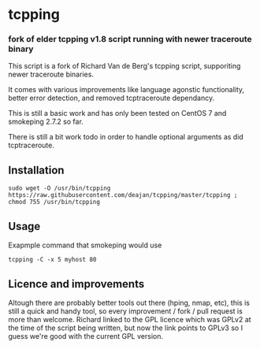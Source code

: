 # tcpping

### fork of elder tcpping v1.8 script running with newer traceroute binary

This script is a fork of Richard Van de Berg's tcpping script, supporiting newer traceroute binaries.

It comes with various improvements like language agonstic functionality, better error detection, and removed tcptraceroute dependancy.

This is still a basic work and has only been tested on CentOS 7 and smokeping 2.7.2 so far.

There is still a bit work todo in order to handle optional arguments as did tcptraceroute.

## Installation

`sudo wget -O /usr/bin/tcpping https://raw.githubusercontent.com/deajan/tcpping/master/tcpping ; chmod 755 /usr/bin/tcpping`

## Usage

Exapmple command that smokeping would use

`tcpping -C -x 5 myhost 80`


## Licence and improvements

Altough there are probably better tools out there (hping, nmap, etc), this is still a quick and handy tool, so every improvement / fork / pull request is more than welcome.
Richard linked to the GPL licence which was GPLv2 at the time of the script being written, but now the link points to GPLv3 so I guess we're good with the current GPL version.
